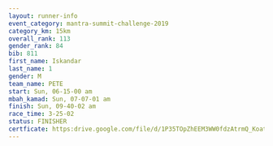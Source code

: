 ```yaml
---
layout: runner-info 
event_category: mantra-summit-challenge-2019 
category_km: 15km 
overall_rank: 113
gender_rank: 84
bib: 811
first_name: Iskandar
last_name: 1
gender: M
team_name: PETE
start: Sun, 06-15-00 am
mbah_kamad: Sun, 07-07-01 am
finish: Sun, 09-40-02 am
race_time: 3-25-02
status: FINISHER
certficate: https:drive.google.com/file/d/1P35TOpZhEEM3WW0fdzAtrmQ_Koat4STd/view?usp=sharing
---
```

